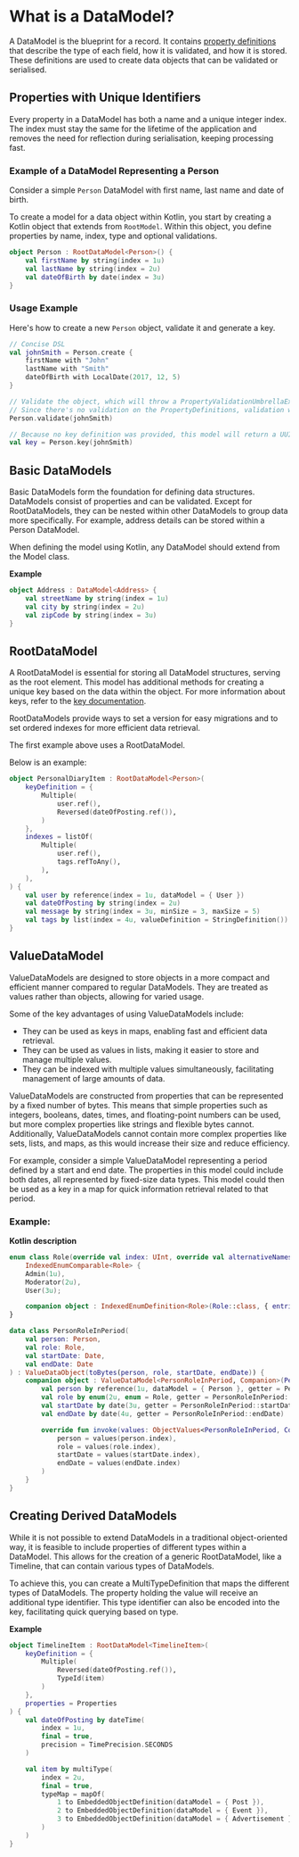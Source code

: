 # What is a DataModel?
A DataModel is the blueprint for a record. It contains [property definitions](properties/README.md) that describe the type of each field, how it is validated, and how it is stored. These definitions are used to create data objects that can be validated or serialised.

## Properties with Unique Identifiers

Every property in a DataModel has both a name and a unique integer index. The index must stay the same for the lifetime of the application and removes the need for reflection during serialisation, keeping processing fast.

### Example of a DataModel Representing a Person

Consider a simple `Person` DataModel with first name, last name and date of birth.

To create a model for a data object within Kotlin, you start by creating a Kotlin object that extends from `RootModel`.
Within this object, you define properties by name, index, type and optional validations.

```kotlin
object Person : RootDataModel<Person>() {
    val firstName by string(index = 1u)
    val lastName by string(index = 2u)
    val dateOfBirth by date(index = 3u)
}
```

### Usage Example

Here's how to create a new `Person` object, validate it and generate a key.

```kotlin
// Concise DSL
val johnSmith = Person.create {
    firstName with "John"
    lastName with "Smith"
    dateOfBirth with LocalDate(2017, 12, 5)
}

// Validate the object, which will throw a PropertyValidationUmbrellaException if it's invalid
// Since there's no validation on the PropertyDefinitions, validation will succeed
Person.validate(johnSmith)

// Because no key definition was provided, this model will return a UUID-based key
val key = Person.key(johnSmith)
```

## Basic DataModels

Basic DataModels form the foundation for defining data structures. DataModels consist of properties and can be
validated. Except for RootDataModels, they can be nested within other DataModels to group data more specifically. For
example, address details can be stored within a Person DataModel.

When defining the model using Kotlin, any DataModel should extend from the Model class.

**Example**

```kotlin
object Address : DataModel<Address> {
    val streetName by string(index = 1u)
    val city by string(index = 2u)
    val zipCode by string(index = 3u)
}
```

## RootDataModel

A RootDataModel is essential for storing all DataModel structures, serving as the root element. This model has
additional methods for creating a unique key based on the data within the object. For more information about keys, refer
to the [key documentation](key.md).

RootDataModels provide ways to set a version for easy migrations and to set ordered indexes for more efficient data
retrieval.

The first example above uses a RootDataModel.

Below is an example:

```kotlin
object PersonalDiaryItem : RootDataModel<Person>(
    keyDefinition = {
        Multiple(
            user.ref(),
            Reversed(dateOfPosting.ref()),
        )
    },
    indexes = listOf(
        Multiple(
            user.ref(),
            tags.refToAny(),
        ),
    ),
) {
    val user by reference(index = 1u, dataModel = { User })
    val dateOfPosting by string(index = 2u)
    val message by string(index = 3u, minSize = 3, maxSize = 5)
    val tags by list(index = 4u, valueDefinition = StringDefinition())
}
```

## ValueDataModel

ValueDataModels are designed to store objects in a more compact and efficient manner compared to regular DataModels.
They are treated as values rather than objects, allowing for varied usage.

Some of the key advantages of using ValueDataModels include:

- They can be used as keys in maps, enabling fast and efficient data retrieval.
- They can be used as values in lists, making it easier to store and manage multiple values.
- They can be indexed with multiple values simultaneously, facilitating management of large amounts of data.

ValueDataModels are constructed from properties that can be represented by a fixed number of bytes. This means that
simple properties such as integers, booleans, dates, times, and floating-point numbers can be used, but more complex
properties like strings and flexible bytes cannot. Additionally, ValueDataModels cannot contain more complex properties
like sets, lists, and maps, as this would increase their size and reduce efficiency.

For example, consider a simple ValueDataModel representing a period defined by a start and end date. The properties in
this model could include both dates, all represented by fixed-size data types. This model could then be used as a key in
a map for quick information retrieval related to that period.

### Example:

**Kotlin description**

```kotlin
enum class Role(override val index: UInt, override val alternativeNames: Set<String>? = null) :
    IndexedEnumComparable<Role> {
    Admin(1u),
    Moderator(2u),
    User(3u);

    companion object : IndexedEnumDefinition<Role>(Role::class, { entries })
}

data class PersonRoleInPeriod(
    val person: Person,
    val role: Role,
    val startDate: Date,
    val endDate: Date
) : ValueDataObject(toBytes(person, role, startDate, endDate)) {
    companion object : ValueDataModel<PersonRoleInPeriod, Companion>(PersonRoleInPeriod::class) {
        val person by reference(1u, dataModel = { Person }, getter = PersonRoleInPeriod::person)
        val role by enum(2u, enum = Role, getter = PersonRoleInPeriod::role)
        val startDate by date(3u, getter = PersonRoleInPeriod::startDate)
        val endDate by date(4u, getter = PersonRoleInPeriod::endDate)

        override fun invoke(values: ObjectValues<PersonRoleInPeriod, Companion>) = PersonRoleInPeriod(
            person = values(person.index),
            role = values(role.index),
            startDate = values(startDate.index),
            endDate = values(endDate.index)
        )
    }
}
```

## Creating Derived DataModels

While it is not possible to extend DataModels in a traditional object-oriented way, it is feasible to include properties
of different types within a DataModel. This allows for the creation of a generic RootDataModel, like a Timeline, that
can contain various types of DataModels.

To achieve this, you can create a MultiTypeDefinition that maps the different types of DataModels. The property holding
the value will receive an additional type identifier. This type identifier can also be encoded into the key,
facilitating quick querying based on type.

**Example**

```kotlin
object TimelineItem : RootDataModel<TimelineItem>(
    keyDefinition = {
        Multiple(
            Reversed(dateOfPosting.ref()),
            TypeId(item)
        )
    },
    properties = Properties
) {
    val dateOfPosting by dateTime(
        index = 1u,
        final = true,
        precision = TimePrecision.SECONDS
    )

    val item by multiType(
        index = 2u,
        final = true,
        typeMap = mapOf(
            1 to EmbeddedObjectDefinition(dataModel = { Post }),
            2 to EmbeddedObjectDefinition(dataModel = { Event }),
            3 to EmbeddedObjectDefinition(dataModel = { Advertisement })
        )
    )
}
```
